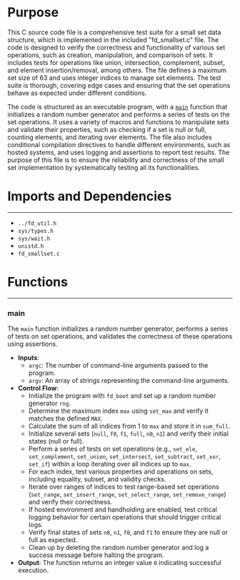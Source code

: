 # Purpose
This C source code file is a comprehensive test suite for a small set data structure, which is implemented in the included "fd_smallset.c" file. The code is designed to verify the correctness and functionality of various set operations, such as creation, manipulation, and comparison of sets. It includes tests for operations like union, intersection, complement, subset, and element insertion/removal, among others. The file defines a maximum set size of 63 and uses integer indices to manage set elements. The test suite is thorough, covering edge cases and ensuring that the set operations behave as expected under different conditions.

The code is structured as an executable program, with a [`main`](#main) function that initializes a random number generator and performs a series of tests on the set operations. It uses a variety of macros and functions to manipulate sets and validate their properties, such as checking if a set is null or full, counting elements, and iterating over elements. The file also includes conditional compilation directives to handle different environments, such as hosted systems, and uses logging and assertions to report test results. The purpose of this file is to ensure the reliability and correctness of the small set implementation by systematically testing all its functionalities.
# Imports and Dependencies

---
- `../fd_util.h`
- `sys/types.h`
- `sys/wait.h`
- `unistd.h`
- `fd_smallset.c`


# Functions

---
### main<!-- {{#callable:main}} -->
The `main` function initializes a random number generator, performs a series of tests on set operations, and validates the correctness of these operations using assertions.
- **Inputs**:
    - `argc`: The number of command-line arguments passed to the program.
    - `argv`: An array of strings representing the command-line arguments.
- **Control Flow**:
    - Initialize the program with `fd_boot` and set up a random number generator `rng`.
    - Determine the maximum index `max` using `set_max` and verify it matches the defined `MAX`.
    - Calculate the sum of all indices from 1 to `max` and store it in `sum_full`.
    - Initialize several sets (`null`, `f0`, `f1`, `full`, `n0`, `n1`) and verify their initial states (null or full).
    - Perform a series of tests on set operations (e.g., `set_ele`, `set_complement`, `set_union`, `set_intersect`, `set_subtract`, `set_xor`, `set_if`) within a loop iterating over all indices up to `max`.
    - For each index, test various properties and operations on sets, including equality, subset, and validity checks.
    - Iterate over ranges of indices to test range-based set operations (`set_range`, `set_insert_range`, `set_select_range`, `set_remove_range`) and verify their correctness.
    - If hosted environment and handholding are enabled, test critical logging behavior for certain operations that should trigger critical logs.
    - Verify final states of sets `n0`, `n1`, `f0`, and `f1` to ensure they are null or full as expected.
    - Clean up by deleting the random number generator and log a success message before halting the program.
- **Output**: The function returns an integer value `0` indicating successful execution.


